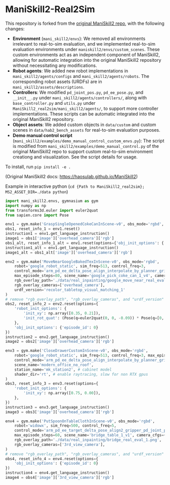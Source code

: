 # ManiSkill2-Real2Sim

This repository is forked from the [original ManiSkill2 repo](https://github.com/haosulab/ManiSkill2), with the following changes:
- **Environment** (`mani_skill2/envs`): We removed all environments irrelevant to real-to-sim evaluation, and we implemented real-to-sim evaluation environments under `maniskill2/envs/custom_scenes`. These custom environments act as an independent component of ManiSkill2, allowing for automatic integration into the original ManiSkill2 repository without necessitating any modifications.
- **Robot agents**: We added new robot implementations in `mani_skill2/agents/configs` and `mani_skill2/agents/robots`. The corresponding robot assets (URDFs) are in `mani_skill2/assets/descriptions`.
- **Controllers**: We modified `pd_joint_pos.py`, `pd_ee_pose.py`, and `__init__.py` under `mani_skill2/agents/controllers/`, along with `base_controller.py` and `utils.py` under `ManiSkill2_real2sim/mani_skill2/agents/`, to support more controller implementations. These scripts can be automatic integrated into the original ManiSkill2 repository.
- **Object assets**: We added custom objects in `data/custom` and custom scenes in `data/hab2_bench_assets` for real-to-sim evaluation purposes.
- **Demo manual control script** (`mani_skill2/examples/demo_manual_control_custom_envs.py`): The script is modified from `mani_skill2/examples/demo_manual_control.py` of the original ManiSkill2 repo to support custom real-to-sim environment creationg and visualization. See the script details for usage.


To install, run `pip install -e .`

(Original ManiSkill2 docs: https://haosulab.github.io/ManiSkill2)

Example in interactive python (`cd {Path to ManiSkill2_real2sim}; MS2_ASSET_DIR=./data python`)

```python
import mani_skill2.envs, gymnasium as gym
import numpy as np
from transforms3d.euler import euler2quat
from sapien.core import Pose

env1 = gym.make('GraspSingleOpenedCokeCanInScene-v0', obs_mode='rgbd', prepackaged_config=True)
obs1, reset_info_1 = env1.reset()
instruction1 = env1.get_language_instruction()
image1 = obs1['image']['overhead_camera']['rgb']
obs1_alt, reset_info_1_alt = env1.reset(options={'obj_init_options': {'init_xy': [-0.35, -0.02], 'orientation': 'laid_vertically'}}) 
instruction1_alt = env1.get_language_instruction()
image1_alt = obs1_alt['image']['overhead_camera']['rgb']

env2 = gym.make('MoveNearGoogleBakedTexInScene-v0', obs_mode='rgbd', 
    robot='google_robot_static', sim_freq=513, control_freq=3,
    control_mode='arm_pd_ee_delta_pose_align_interpolate_by_planner_gripper_pd_joint_target_delta_pos_interpolate_by_planner',
    max_episode_steps=80, scene_name='google_pick_coke_can_1_v4', camera_cfgs={"add_segmentation": True},
    rgb_overlay_path='./data/real_inpainting/google_move_near_real_eval_1.png',
    rgb_overlay_cameras=['overhead_camera'],
    urdf_version='recolor_tabletop_visual_matching_1'
)
# remove "rgb_overlay_path", "rgb_overlay_cameras", and "urdf_version" if you do not want to overlay the real background
obs2, reset_info_2 = env2.reset(options={
    'robot_init_options': {
        'init_xy': np.array([0.35, 0.21]),
        'init_rot_quat': (Pose(q=euler2quat(0, 0, -0.09)) * Pose(q=[0, 0, 0, 1])).q,
    },
    'obj_init_options': {'episode_id': 0}
})
instruction2 = env2.get_language_instruction()
image2 = obs2['image']['overhead_camera']['rgb']

env3 = gym.make('CloseDrawerCustomInScene-v0', obs_mode='rgbd', 
    robot='google_robot_static', sim_freq=513, control_freq=3, max_episode_steps=113, 
    control_mode='arm_pd_ee_delta_pose_align_interpolate_by_planner_gripper_pd_joint_target_delta_pos_interpolate_by_planner',
    scene_name='modern_office_no_roof', 
    station_name='mk_station2', # cabinet model
    shader_dir='rt', # enable raytracing, slow for non RTX gpus
)
obs3, reset_info_3 = env3.reset(options={
    'robot_init_options': {
        'init_xy': np.array([0.75, 0.00]),
    },
})
instruction3 = env3.get_language_instruction()
image3 = obs3['image']['overhead_camera']['rgb']

env4 = gym.make('PutSpoonOnTableClothInScene-v0', obs_mode='rgbd', 
    robot='widowx', sim_freq=500, control_freq=5,
    control_mode='arm_pd_ee_target_delta_pose_align2_gripper_pd_joint_pos',
    max_episode_steps=60, scene_name='bridge_table_1_v1', camera_cfgs={"add_segmentation": True},
    rgb_overlay_path='./data/real_inpainting/bridge_real_eval_1.png',
    rgb_overlay_cameras=['3rd_view_camera'],
)
# remove "rgb_overlay_path", "rgb_overlay_cameras", and "urdf_version" if you do not want to overlay the real background
obs4, reset_info_4 = env4.reset(options={
    'obj_init_options': {'episode_id': 0}
})
instruction4 = env4.get_language_instruction()
image4 = obs4['image']['3rd_view_camera']['rgb']
```
